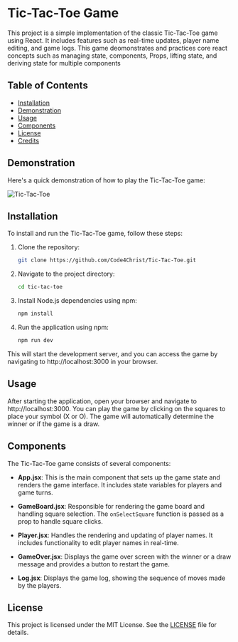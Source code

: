 # Tic-Tac-Toe Game

This project is a simple implementation of the classic Tic-Tac-Toe game using React. It includes features such as real-time updates, player name editing, and game logs. This game deomonstrates and practices core react concepts such as managing state, components, Props, lifting state, and deriving state for multiple components

## Table of Contents
- [Installation](#installation)
- [Demonstration](#demonstration)
- [Usage](#usage)
- [Components](#components)
- [License](#license)
- [Credits](#credits)

## Demonstration

Here's a quick demonstration of how to play the Tic-Tac-Toe game:

![Tic-Tac-Toe](https://github.com/johnny-hacker/Tic-Tac-Toe/assets/107173906/00ccf49d-d9bb-4ddd-83bf-bbd00d079c2a)



## Installation

To install and run the Tic-Tac-Toe game, follow these steps:

1. Clone the repository:

    ```sh
    git clone https://github.com/Code4Christ/Tic-Tac-Toe.git
    ```

2. Navigate to the project directory:

    ```sh
    cd tic-tac-toe
    ```

3. Install Node.js dependencies using npm:

    ```sh
    npm install
    ```

4. Run the application using npm:

    ```sh
    npm run dev
    ```

This will start the development server, and you can access the game by navigating to http://localhost:3000 in your browser.

## Usage

After starting the application, open your browser and navigate to http://localhost:3000. You can play the game by clicking on the squares to place your symbol (X or O). The game will automatically determine the winner or if the game is a draw.

## Components

The Tic-Tac-Toe game consists of several components:

- **App.jsx**: This is the main component that sets up the game state and renders the game interface. It includes state variables for players and game turns.

- **GameBoard.jsx**: Responsible for rendering the game board and handling square selection. The `onSelectSquare` function is passed as a prop to handle square clicks.

- **Player.jsx**: Handles the rendering and updating of player names. It includes functionality to edit player names in real-time.

- **GameOver.jsx**: Displays the game over screen with the winner or a draw message and provides a button to restart the game.

- **Log.jsx**: Displays the game log, showing the sequence of moves made by the players.

## License

This project is licensed under the MIT License. See the [LICENSE](LICENSE) file for details.

